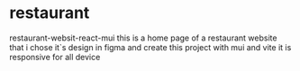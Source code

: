 # restaurant
restaurant-websit-react-mui
this is a home page of a restaurant website that i chose it`s design in figma and create this project with mui and vite 
it is responsive for all device
